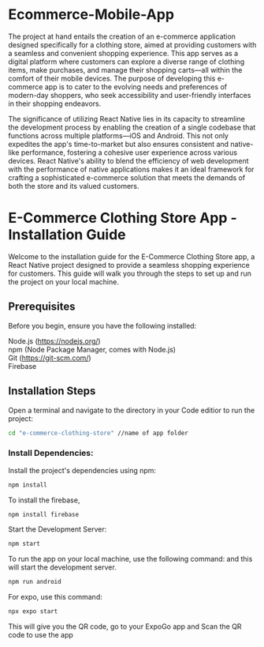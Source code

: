 # Ecommerce-Mobile-App

The project at hand entails the creation of an e-commerce application designed specifically for a clothing store, aimed at providing customers with a seamless and convenient shopping experience. This app serves as a digital platform where customers can explore a diverse range of clothing items, make purchases, and manage their shopping carts—all within the comfort of their mobile devices. The purpose of developing this e-commerce app is to cater to the evolving needs and preferences of modern-day shoppers, who seek accessibility and user-friendly interfaces in their shopping endeavors. 

The significance of utilizing React Native lies in its capacity to streamline the development process by enabling the creation of a single codebase that functions across multiple platforms—iOS and Android. This not only expedites the app's time-to-market but also ensures consistent and native-like performance, fostering a cohesive user experience across various devices. React Native's ability to blend the efficiency of web development with the performance of native applications makes it an ideal framework for crafting a sophisticated e-commerce solution that meets the demands of both the store and its valued customers.

# E-Commerce Clothing Store App - Installation Guide
Welcome to the installation guide for the E-Commerce Clothing Store app, a React Native project designed to provide a seamless shopping experience for customers. This guide will walk you through the steps to set up and run the project on your local machine.
## Prerequisites
Before you begin, ensure you have the following installed:

Node.js (https://nodejs.org/) <br/>
npm (Node Package Manager, comes with Node.js) <br/>
Git (https://git-scm.com/) <br/>
Firebase <br/>

## Installation Steps


Open a terminal and navigate to the directory in your Code editior to run the project: 
```sh
cd "e-commerce-clothing-store" //name of app folder
```


### Install Dependencies:

Install the project's dependencies using npm:


```sh
npm install
```
To install the firebase,

```sh
npm install firebase
```

Start the Development Server:

```sh
npm start
```



To run the app on your local machine, use the following command: and this will start the development server.

```sh
npm run android
```

For expo, use this command:

```sh
npx expo start
```

This will give you the QR code, go to your ExpoGo app and Scan the QR code to use the app

